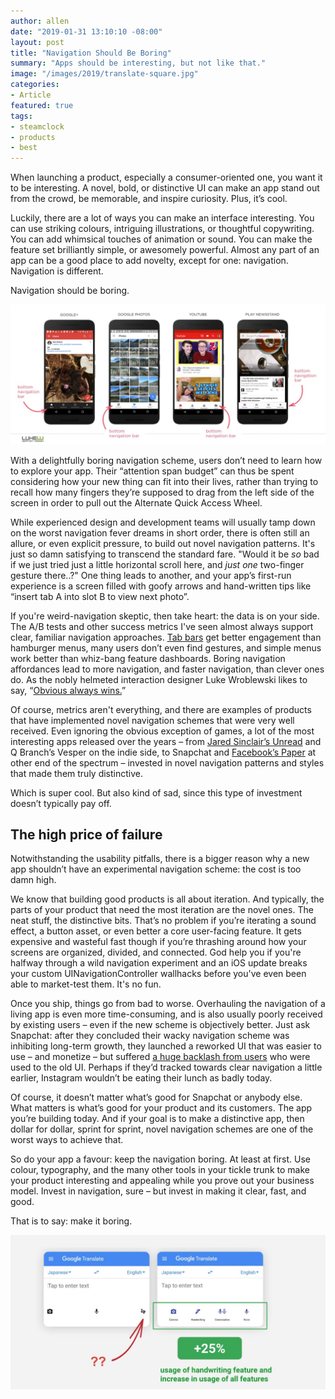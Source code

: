 ```yaml
---
author: allen
date: "2019-01-31 13:10:10 -08:00"
layout: post
title: "Navigation Should Be Boring"
summary: "Apps should be interesting, but not like that."
image: "/images/2019/translate-square.jpg"
categories:
- Article
featured: true
tags:
- steamclock
- products
- best
---
```


When launching a product, especially a consumer-oriented one, you want it to be interesting. A novel, bold, or distinctive UI can make an app stand out from the crowd, be memorable, and inspire curiosity. Plus, it’s cool.

Luckily, there are a lot of ways you can make an interface interesting. You can use striking colours, intriguing illustrations, or thoughtful copywriting. You can add whimsical touches of animation or sound. You can make the feature set brilliantly simple, or awesomely powerful. Almost any part of an app can be a good place to add novelty, except for one: navigation. Navigation is different. 

Navigation should be boring.

<a href="https://twitter.com/lukew/status/1037763082863312896"><img src="/images/2019/lukew-bottombars.jpg" /></a>

With a delightfully boring navigation scheme, users don’t need to learn how to explore your app. Their “attention span budget” can thus be spent considering how your new thing can fit into their lives, rather than trying to recall how many fingers they’re supposed to drag from the left side of the screen in order to pull out the Alternate Quick Access Wheel.

While experienced design and development teams will usually tamp down on the worst navigation fever dreams in short order, there is often still an allure, or even explicit pressure, to build out novel navigation patterns. It's just so damn satisfying to transcend the standard fare. "Would it be *so* bad if we just tried just a little horizontal scroll here, and *just one* two-finger gesture there..?" One thing leads to another, and your app’s first-run experience is a screen filled with goofy arrows and hand-written tips like “insert tab A into slot B to view next photo”.

If you're weird-navigation skeptic, then take heart: the data is on your side. The A/B tests and other success metrics I've seen almost always support clear, familiar navigation approaches. [Tab bars](https://twitter.com/lukew/status/968240144296787969?lang=en) get better engagement than hamburger menus, many users don’t even find gestures, and simple menus work better than whiz-bang feature dashboards. Boring navigation affordances lead to more navigation, and faster navigation, than clever ones do. As the nobly helmeted interaction designer Luke Wroblewski likes to say, “[Obvious always wins.](https://www.lukew.com/ff/entry.asp?1945)”

Of course, metrics aren't everything, and there are examples of products that have implemented novel navigation schemes that were very well received. Even ignoring the obvious exception of games, a lot of the most interesting apps released over the years – from [Jared Sinclair’s Unread](http://blog.jaredsinclair.com/post/75555794917/designing-unread) and Q Branch’s Vesper on the indie side, to Snapchat and [Facebook’s Paper](https://www.youtube.com/watch?v=Zq6-b9_V9lA) at other end of the spectrum – invested in novel navigation patterns and styles that made them truly distinctive.

Which is super cool. But also kind of sad, since this type of investment doesn’t typically pay off.

## The high price of failure
Notwithstanding the usability pitfalls, there is a bigger reason why a new app shouldn’t have an experimental navigation scheme: the cost is too damn high.

We know that building good products is all about iteration. And typically, the parts of your product that need the most iteration are the novel ones. The neat stuff, the distinctive bits. That’s no problem if you’re iterating a sound effect, a button asset, or even better a core user-facing feature. It gets expensive and wasteful fast though if you’re thrashing around how your screens are organized, divided, and connected. God help you if you're halfway through a wild navigation experiment and an iOS update breaks your custom UINavigationController wallhacks before you've even been able to market-test them. It's no fun.

Once you ship, things go from bad to worse. Overhauling the navigation of a living app is even more time-consuming, and is also usually poorly received by existing users – even if the new scheme is objectively better. Just ask Snapchat: after they concluded their wacky navigation scheme was inhibiting long-term growth, they launched a reworked UI that was easier to use – and monetize – but suffered [a huge backlash from users](https://www.theverge.com/2018/2/21/17037100/snapchat-update-redesign-petition-response) who were used to the old UI. Perhaps if they’d tracked towards clear navigation a little earlier, Instagram wouldn’t be eating their lunch as badly today.

Of course, it doesn’t matter what’s good for Snapchat or anybody else. What matters is what’s good for your product and its customers. The app you’re building today. And if your goal is to make a distinctive app, then dollar for dollar, sprint for sprint, novel navigation schemes are one of the worst ways to achieve that.

So do your app a favour: keep the navigation boring. At least at first. Use colour, typography, and the many other tools in your tickle trunk to make your product interesting and appealing while you prove out your business model. Invest in navigation, sure – but invest in making it clear, fast, and good.

That is to say: make it boring.

<a href="https://twitter.com/lukew/status/1059518636187181056?lang=en"><img src="/images/2019/lukew-translate.jpg" /></a>
